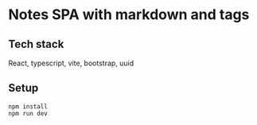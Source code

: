 # Notes SPA with markdown and tags

## Tech stack

React, typescript, vite, bootstrap, uuid

## Setup

```terminal
npm install
npm run dev
```
